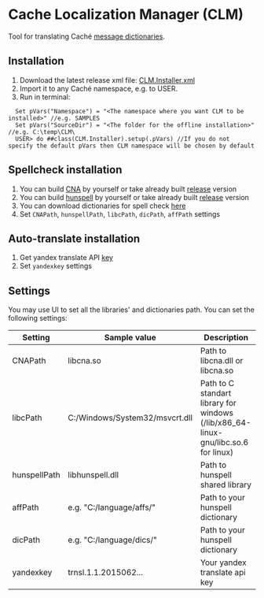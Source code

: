 # Cache Localization Manager (CLM)
Tool for translating Caché [message dictionaries](http://docs.intersystems.com/cache20152/csp/docbook/DocBook.UI.Page.cls?KEY=GZAP_localization#GZAP_C196068).

## Installation

1. Download the latest release xml file: [CLM.Installer.xml](https://github.com/intersystems-ru/cache-localization-manager/releases/)
2. Import it to any Caché namespace, e.g. to USER.
3. Run in terminal:
```
  Set pVars("Namespace") = "<The namespace where you want CLM to be installed>" //e.g. SAMPLES
  Set pVars("SourceDir") = "<The folder for the offline installation>"          //e.g. C:\temp\CLM\
  USER> do ##class(CLM.Installer).setup(.pVars) //If you do not specify the default pVars then CLM namespace will be chosen by default
```


## Spellcheck installation

1. You can build [CNA](https://github.com/intersystems-ru/cna) by yourself or take already built [release](https://github.com/intersystems-ru/cna/releases) version
2. You can build [hunspell](http://hunspell.sourceforge.net/) by yourself or take already built [release](https://github.com/intersystems-ru/cache-localization-manager/releases/) version 
3. You can download dictionaries for spell check [here](https://drive.google.com/open?id=0B67IDZK3qoXJNDkySUxWNXY4dWM)
4. Set `CNAPath`, `hunspellPath`, `libcPath`, `dicPath`, `affPath` settings

## Auto-translate installation

1. Get yandex translate API [key](https://tech.yandex.com/translate/)
2. Set `yandexkey` settings


## Settings

You may use UI to set all the libraries' and dictionaries path.
You can set the following settings:

| Setting      | Sample value                    | Description                                                                       |
|--------------|---------------------------------|---------------------------------------------------------------------------------- |
| CNAPath      | libcna.so                       | Path to libcna.dll or libcna.so                                                   |
| libcPath     | C:/Windows/System32/msvcrt.dll  | Path to C standart library for windows (/lib/x86_64-linux-gnu/libc.so.6 for linux)|
| hunspellPath | libhunspell.dll                 | Path to hunspell shared library                                                   |
| affPath      | e.g. "C:/language/affs/"        | Path to your hunspell dictionary                                                  |
| dicPath      | e.g. "C:/language/dics/"        | Path to your hunspell dictionary                                                  |
| yandexkey    | trnsl.1.1.2015062...            | Your yandex translate api key                                                     |
